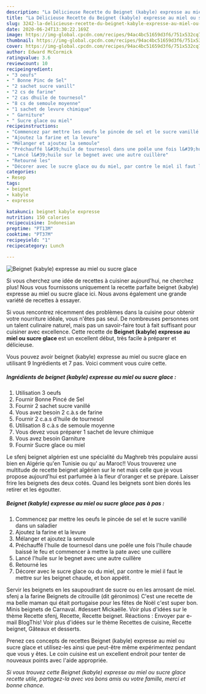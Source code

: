 ```yaml
---
description: "La Délicieuse Recette du Beignet (kabyle) expresse au miel ou sucre glace"
title: "La Délicieuse Recette du Beignet (kabyle) expresse au miel ou sucre glace"
slug: 3242-la-delicieuse-recette-du-beignet-kabyle-expresse-au-miel-ou-sucre-glace
date: 2020-06-24T13:30:22.169Z
image: https://img-global.cpcdn.com/recipes/94ac4bc51659d3f6/751x532cq70/beignet-kabyle-expresse-au-miel-ou-sucre-glace-photo-principale-de-la-recette.jpg
thumbnail: https://img-global.cpcdn.com/recipes/94ac4bc51659d3f6/751x532cq70/beignet-kabyle-expresse-au-miel-ou-sucre-glace-photo-principale-de-la-recette.jpg
cover: https://img-global.cpcdn.com/recipes/94ac4bc51659d3f6/751x532cq70/beignet-kabyle-expresse-au-miel-ou-sucre-glace-photo-principale-de-la-recette.jpg
author: Edward McCormick
ratingvalue: 3.6
reviewcount: 10
recipeingredient:
- "3 oeufs"
- " Bonne Pinc de Sel"
- "2 sachet sucre vanill"
- "2 cs de farine"
- "2 cas dhuile de tournesol"
- "8 cs de semoule moyenne"
- "1 sachet de levure chimique"
- " Garniture"
- " Sucre glace ou miel"
recipeinstructions:
- "Commencez par mettre les oeufs le pincée de sel et le sucre vanillé dans un saladier"
- "Ajoutez la farine et la levure"
- "Mélanger et ajoutez la semoule"
- "Préchauffé l&#39;huile de tournesol dans une poêle une fois l&#39;huile chaude baissé le feu et commencer à mettre la pate avec une cuillère"
- "Lancé l&#39;huile sur le begnet avec une autre cuillère"
- "Retourné les"
- "Décorer avec le sucre glace ou du miel, par contre le miel il faut le mettre sur les beignet chaude, et bon appétit."
categories:
- Resep
tags:
- beignet
- kabyle
- expresse

katakunci: beignet kabyle expresse 
nutrition: 150 calories
recipecuisine: Indonesian
preptime: "PT13M"
cooktime: "PT37M"
recipeyield: "1"
recipecategory: Lunch

---
```



![Beignet (kabyle) expresse au miel ou sucre glace](https://img-global.cpcdn.com/recipes/94ac4bc51659d3f6/751x532cq70/beignet-kabyle-expresse-au-miel-ou-sucre-glace-photo-principale-de-la-recette.jpg)

Si vous cherchez une idée de recettes à cuisiner aujourd'hui, ne cherchez plus! Nous vous fournissons uniquement la recette parfaite beignet (kabyle) expresse au miel ou sucre glace ici. Nous avons également une grande variété de recettes à essayer.

Si vous rencontrez récemment des problèmes dans la cuisine pour obtenir votre nourriture idéale, vous n'êtes pas seul. De nombreuses personnes ont un talent culinaire naturel, mais pas un savoir-faire tout à fait suffisant pour cuisiner avec excellence. Cette recette de <strong> Beignet (kabyle) expresse au miel ou sucre glace </strong> est un excellent début, très facile à préparer et délicieuse.

<!--inarticleads1-->

Vous pouvez avoir beignet (kabyle) expresse au miel ou sucre glace en utilisant 9 Ingrédients et 7 pas. Voici comment vous cuire cette.

##### Ingrédients de beignet (kabyle) expresse au miel ou sucre glace :

1. Utilisation 3 oeufs
1. Fournir  Bonne Pincé de Sel
1. Fournir 2 sachet sucre vanillé
1. Vous avez besoin 2 c.à.s de farine
1. Fournir 2 c.a.s d&#39;huile de tournesol
1. Utilisation 8 c.à.s de semoule moyenne
1. Vous devez vous préparer 1 sachet de levure chimique
1. Vous avez besoin  Garniture
1. Fournir  Sucre glace ou miel


Le sfenj beignet algérien est une spécialité du Maghreb très populaire aussi bien en Algérie qu&#39;en Tunisie ou qu&#39; au Maroc!! Vous trouverez une multitude de recette beignet algérien sur le net mais celle que je vous propose aujourd&#39;hui est parfumée à la fleur d&#39;oranger et se prépare. Laisser frire les beignets des deux cotés. Quand les beignets sont bien dorés les retirer et les égoutter. 

<!--inarticleads2-->

##### Beignet (kabyle) expresse au miel ou sucre glace pas à pas :

1. Commencez par mettre les oeufs le pincée de sel et le sucre vanillé dans un saladier
1. Ajoutez la farine et la levure
1. Mélanger et ajoutez la semoule
1. Préchauffé l&#39;huile de tournesol dans une poêle une fois l&#39;huile chaude baissé le feu et commencer à mettre la pate avec une cuillère
1. Lancé l&#39;huile sur le begnet avec une autre cuillère
1. Retourné les
1. Décorer avec le sucre glace ou du miel, par contre le miel il faut le mettre sur les beignet chaude, et bon appétit.


Servir les beignets en les saupoudrant de sucre ou en les arrosant de miel. sfenj a la farine Beignets de citrouille (dit géronimos) C&#39;est une recette de ma belle maman qui était portugaise pour les fêtes de Noël c&#39;est super bon. Minis beignets de Carnaval. #dessert Mickaëlle. Voir plus d&#39;idées sur le thème Recette sfenj, Recette, Recette beignet. Réactions : Envoyer par e-mail BlogThis! Voir plus d&#39;idées sur le thème Recettes de cuisine, Recette beignet, Gâteaux et desserts. 

<!--inarticleads1-->

<p>
Prenez ces concepts de recettes Beignet (kabyle) expresse au miel ou sucre glace et utilisez-les ainsi que peut-être même expérimentez pendant que vous y êtes. Le coin cuisine est un excellent endroit pour tenter de nouveaux points avec l'aide appropriée.
</p>

<p>
<i>Si vous trouvez cette Beignet (kabyle) expresse au miel ou sucre glace recette utile, partagez-la avec vos bons amis ou votre famille, merci et bonne chance.</i>
</p>
